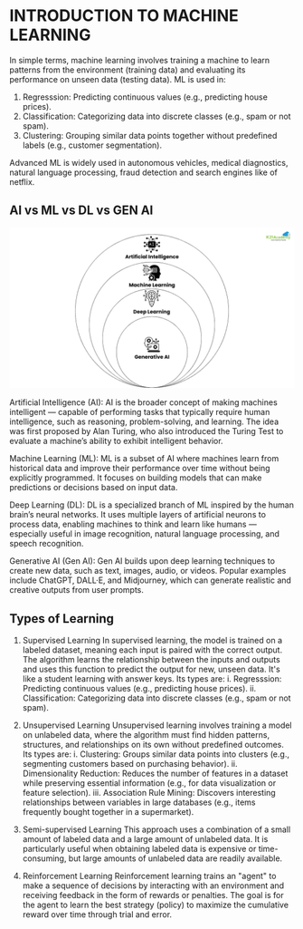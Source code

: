 # INTRODUCTION TO MACHINE LEARNING

In simple terms, machine learning involves training a machine to learn patterns from the environment (training data) and evaluating its performance on unseen data (testing data). ML is used in:

1. Regresssion: Predicting continuous values (e.g., predicting house prices).
2. Classification: Categorizing data into discrete classes (e.g., spam or not spam).
3. Clustering: Grouping similar data points together without predefined labels (e.g., customer segmentation).

Advanced ML is widely used in autonomous vehicles, medical diagnostics, natural language processing, fraud detection and search engines like of netflix.

## AI vs ML vs DL vs GEN AI

![](image.png)

Artificial Intelligence (AI):
AI is the broader concept of making machines intelligent — capable of performing tasks that typically require human intelligence, such as reasoning, problem-solving, and learning. The idea was first proposed by Alan Turing, who also introduced the Turing Test to evaluate a machine’s ability to exhibit intelligent behavior.

Machine Learning (ML):
ML is a subset of AI where machines learn from historical data and improve their performance over time without being explicitly programmed. It focuses on building models that can make predictions or decisions based on input data.

Deep Learning (DL):
DL is a specialized branch of ML inspired by the human brain’s neural networks. It uses multiple layers of artificial neurons to process data, enabling machines to think and learn like humans — especially useful in image recognition, natural language processing, and speech recognition.

Generative AI (Gen AI):
Gen AI builds upon deep learning techniques to create new data, such as text, images, audio, or videos. Popular examples include ChatGPT, DALL·E, and Midjourney, which can generate realistic and creative outputs from user prompts.

## Types of Learning 

1. Supervised Learning
In supervised learning, the model is trained on a labeled dataset, meaning each input is paired with the correct output. The algorithm learns the relationship between the inputs and outputs and uses this function to predict the output for new, unseen data. It's like a student learning with answer keys.
Its types are:
i. Regresssion: Predicting continuous values (e.g., predicting house prices).
ii. Classification: Categorizing data into discrete classes (e.g., spam or not spam).

2. Unsupervised Learning
Unsupervised learning involves training a model on unlabeled data, where the algorithm must find hidden patterns, structures, and relationships on its own without predefined outcomes. 
Its types are:
i. Clustering: Groups similar data points into clusters (e.g., segmenting customers based on purchasing behavior).
ii. Dimensionality Reduction: Reduces the number of features in a dataset while preserving essential information (e.g., for data visualization or feature selection).
iii. Association Rule Mining: Discovers interesting relationships between variables in large databases (e.g., items frequently bought together in a supermarket).

3. Semi-supervised Learning
This approach uses a combination of a small amount of labeled data and a large amount of unlabeled data. It is particularly useful when obtaining labeled data is expensive or time-consuming, but large amounts of unlabeled data are readily available.

4. Reinforcement Learning
Reinforcement learning trains an "agent" to make a sequence of decisions by interacting with an environment and receiving feedback in the form of rewards or penalties. The goal is for the agent to learn the best strategy (policy) to maximize the cumulative reward over time through trial and error.
